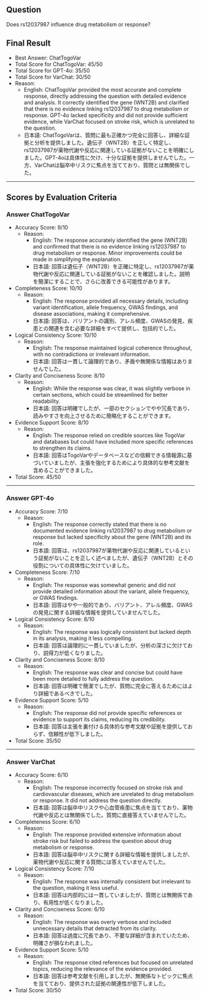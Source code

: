 ## Question

Does rs12037987 influence drug metabolism or response?

## Final Result

- Best Answer: ChatTogoVar
- Total Score for ChatTogoVar: 45/50
- Total Score for GPT-4o: 35/50
- Total Score for VarChat: 30/50
- Reason:
  - English: ChatTogoVar provided the most accurate and complete response, directly addressing the question with detailed evidence and analysis. It correctly identified the gene (WNT2B) and clarified that there is no evidence linking rs12037987 to drug metabolism or response. GPT-4o lacked specificity and did not provide sufficient evidence, while VarChat focused on stroke risk, which is unrelated to the question.
  - 日本語: ChatTogoVarは、質問に最も正確かつ完全に回答し、詳細な証拠と分析を提供しました。遺伝子（WNT2B）を正しく特定し、rs12037987が薬物代謝や反応に関連している証拠がないことを明確にしました。GPT-4oは具体性に欠け、十分な証拠を提供しませんでした。一方、VarChatは脳卒中リスクに焦点を当てており、質問とは無関係でした。

---

## Scores by Evaluation Criteria

### Answer ChatTogoVar
- Accuracy Score: 9/10
  - Reason: 
    - English: The response accurately identified the gene (WNT2B) and confirmed that there is no evidence linking rs12037987 to drug metabolism or response. Minor improvements could be made in simplifying the explanation.
    - 日本語: 回答は遺伝子（WNT2B）を正確に特定し、rs12037987が薬物代謝や反応に関連している証拠がないことを確認しました。説明を簡潔にすることで、さらに改善できる可能性があります。
- Completeness Score: 10/10
  - Reason: 
    - English: The response provided all necessary details, including variant identification, allele frequency, GWAS findings, and disease associations, making it comprehensive.
    - 日本語: 回答は、バリアントの識別、アレル頻度、GWASの発見、疾患との関連を含む必要な詳細をすべて提供し、包括的でした。
- Logical Consistency Score: 10/10
  - Reason: 
    - English: The response maintained logical coherence throughout, with no contradictions or irrelevant information.
    - 日本語: 回答は一貫して論理的であり、矛盾や無関係な情報はありませんでした。
- Clarity and Conciseness Score: 8/10
  - Reason: 
    - English: While the response was clear, it was slightly verbose in certain sections, which could be streamlined for better readability.
    - 日本語: 回答は明確でしたが、一部のセクションでやや冗長であり、読みやすさを向上させるために簡略化することができます。
- Evidence Support Score: 8/10
  - Reason: 
    - English: The response relied on credible sources like TogoVar and databases but could have included more specific references to strengthen its claims.
    - 日本語: 回答はTogoVarやデータベースなどの信頼できる情報源に基づいていましたが、主張を強化するためにより具体的な参考文献を含めることができました。
- Total Score: 45/50

---

### Answer GPT-4o
- Accuracy Score: 7/10
  - Reason: 
    - English: The response correctly stated that there is no documented evidence linking rs12037987 to drug metabolism or response but lacked specificity about the gene (WNT2B) and its role.
    - 日本語: 回答は、rs12037987が薬物代謝や反応に関連しているという証拠がないことを正しく述べましたが、遺伝子（WNT2B）とその役割についての具体性に欠けていました。
- Completeness Score: 7/10
  - Reason: 
    - English: The response was somewhat generic and did not provide detailed information about the variant, allele frequency, or GWAS findings.
    - 日本語: 回答はやや一般的であり、バリアント、アレル頻度、GWASの発見に関する詳細な情報を提供していませんでした。
- Logical Consistency Score: 8/10
  - Reason: 
    - English: The response was logically consistent but lacked depth in its analysis, making it less compelling.
    - 日本語: 回答は論理的に一貫していましたが、分析の深さに欠けており、説得力が低くなりました。
- Clarity and Conciseness Score: 8/10
  - Reason: 
    - English: The response was clear and concise but could have been more detailed to fully address the question.
    - 日本語: 回答は明確で簡潔でしたが、質問に完全に答えるためにはより詳細であるべきでした。
- Evidence Support Score: 5/10
  - Reason: 
    - English: The response did not provide specific references or evidence to support its claims, reducing its credibility.
    - 日本語: 回答は主張を裏付ける具体的な参考文献や証拠を提供しておらず、信頼性が低下しました。
- Total Score: 35/50

---

### Answer VarChat
- Accuracy Score: 6/10
  - Reason: 
    - English: The response incorrectly focused on stroke risk and cardiovascular diseases, which are unrelated to drug metabolism or response. It did not address the question directly.
    - 日本語: 回答は脳卒中リスクや心血管疾患に焦点を当てており、薬物代謝や反応とは無関係でした。質問に直接答えていませんでした。
- Completeness Score: 6/10
  - Reason: 
    - English: The response provided extensive information about stroke risk but failed to address the question about drug metabolism or response.
    - 日本語: 回答は脳卒中リスクに関する詳細な情報を提供しましたが、薬物代謝や反応に関する質問には答えていませんでした。
- Logical Consistency Score: 7/10
  - Reason: 
    - English: The response was internally consistent but irrelevant to the question, making it less useful.
    - 日本語: 回答は内部的には一貫していましたが、質問とは無関係であり、有用性が低くなりました。
- Clarity and Conciseness Score: 6/10
  - Reason: 
    - English: The response was overly verbose and included unnecessary details that detracted from its clarity.
    - 日本語: 回答は過度に冗長であり、不要な詳細が含まれていたため、明確さが損なわれました。
- Evidence Support Score: 5/10
  - Reason: 
    - English: The response cited references but focused on unrelated topics, reducing the relevance of the evidence provided.
    - 日本語: 回答は参考文献を引用しましたが、無関係なトピックに焦点を当てており、提供された証拠の関連性が低下しました。
- Total Score: 30/50